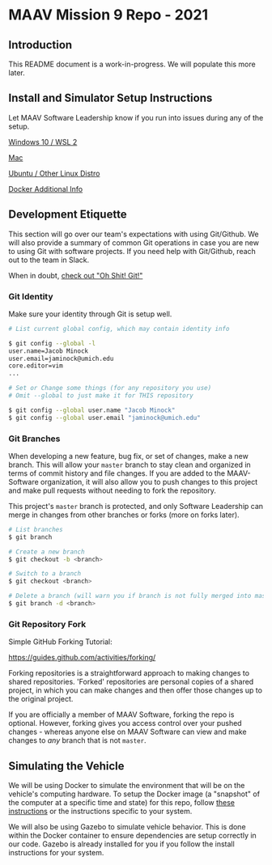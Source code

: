 # MAAV Mission 9 Repo - 2021

## Introduction
This README document is a work-in-progress. We will populate this more later.

## Install and Simulator Setup Instructions

Let MAAV Software Leadership know if you run into issues during any of the setup.

[Windows 10 / WSL 2](docs/WSL.md)

[Mac](docs/Mac.md)

[Ubuntu / Other Linux Distro](docs/Linux.md)

[Docker Additional Info](docs/Docker.md)

## Development Etiquette

This section will go over our team's expectations with using Git/Github.
We will also provide a summary of common Git operations in case you are
new to using Git with software projects. If you need help with Git/Github,
reach out to the team in Slack.

When in doubt, [check out "Oh Shit! Git!"](https://ohshitgit.com)

### Git Identity

Make sure your identity through Git is setup well.

```bash
# List current global config, which may contain identity info

$ git config --global -l
user.name=Jacob Minock
user.email=jaminock@umich.edu
core.editor=vim
...

# Set or Change some things (for any repository you use)
# Omit --global to just make it for THIS repository

$ git config --global user.name "Jacob Minock"
$ git config --global user.email "jaminock@umich.edu"
```

### Git Branches

When developing a new feature, bug fix, or set of changes, make a new branch.
This will allow your `master` branch to stay clean and organized in terms of
commit history and file changes. If you are added to the MAAV-Software organization,
it will also allow you to push changes to this project and make pull requests
without needing to fork the repository.

This project's `master` branch is protected, and only Software Leadership can merge
in changes from other branches or forks (more on forks later).

```bash
# List branches
$ git branch

# Create a new branch
$ git checkout -b <branch>

# Switch to a branch
$ git checkout <branch>

# Delete a branch (will warn you if branch is not fully merged into master)
$ git branch -d <branch>
```

### Git Repository Fork

Simple GitHub Forking Tutorial:

https://guides.github.com/activities/forking/

Forking repositories is a straightforward approach to making changes to shared repositories.
'Forked' repositories are personal copies of a shared project, in which you can make changes
and then offer those changes up to the original project.

If you are officially a member of MAAV Software, forking the repo is optional. However, forking
gives you access control over your pushed changes - whereas anyone else on MAAV Software
can view and make changes to *any* branch that is not `master`.

## Simulating the Vehicle

We will be using Docker to simulate the environment that will be on the
vehicle's computing hardware. To setup the Docker image (a "snapshot" of the
computer at a specific time and state) for this repo, follow
[these instructions](docs/Docker.md) or the instructions specific to your system.

We will also be using Gazebo to simulate vehicle behavior. This is done within
the Docker container to ensure dependencies are setup correctly in our code.
Gazebo is already installed for you if you follow the install instructions for
your system.
